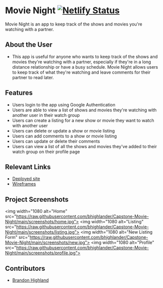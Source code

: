 # Movie Night  [![Netlify Status](https://api.netlify.com/api/v1/badges/14eeb654-a72e-41c8-a99d-6e6902fb78be/deploy-status)](https://app.netlify.com/sites/movie-night-bch/deploys)

Movie Night is an app to keep track of the shows and movies you're watching with a partner.

## About the User
- This app is useful for anyone who wants to keep track of the shows and movies they're watching with a partner, especially if they're in a long distance relationship or have a busy schedule. Movie Night allows users to keep track of what they're watching and leave comments for their partner to read later.

## Features
- Users login to the app using Google Authentication
- Users are able to view a list of shows and movies they're watching with another user in their watch group
- Users can create a listing for a new show or movie they want to watch with another user
- Users can delete or update a show or movie listing
- Users can add comments to a show or movie listing
- Users can update or delete their comments
- Users can view a list of all the shows and movies they've added to their watch group on their profile page

## Relevant Links
- [Deployed site](https://movie-night-bch.netlify.app/)
- [Wireframes](https://www.figma.com/file/2AV8KzOsaJlF1D4gE3IMtb/Movie-Night?type=design&node-id=0-1&t=A68HIDuv99lJW267-0)

## Project Screenshots
<img width="1080 alt="Home" src="https://raw.githubusercontent.com/bhighlander/Capstone-Movie-Night/main/screenshots/home.jpg">
<img width="1080 alt="Listing" src="https://raw.githubusercontent.com/bhighlander/Capstone-Movie-Night/main/screenshots/listing.jpg">
<img width="1080 alt="New Listing Form" src="https://raw.githubusercontent.com/bhighlander/Capstone-Movie-Night/main/screenshots/new.jpg">
<img width="1080 alt="Profile" src="https://raw.githubusercontent.com/bhighlander/Capstone-Movie-Night/main/screenshots/profile.jpg">

## Contributors
- [Brandon Highland](https://github.com/users/bhighlander)
